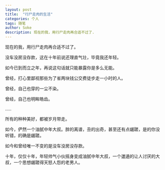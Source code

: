 ```yaml
---
layout: post
title:  "行尸走肉的生活"
categories: 个人
tags: 随笔
author: Soke
description: 现在的我，用行尸走肉再合适不过了.
---
```

 现在的我，用行尸走肉再合适不过了。
 
 没车没房没存款，这在十年前说还理直气壮，毕竟我还年轻。
 
 如今已到而立之年，再说这句话就只能暴露你是多么无能。
 
 曾经，打心里鄙视那些为了省两块钱公交费徒步走一小时的人。
 
 曾经，自己也穿的一尘不染。
 
 曾经，自己也明眸皓齿。
 
 .....
 
 所有的种种美好，都被岁月带走。
 
 如今，俨然一个油腻中年大叔。胖的离谱，丑的出奇，甚至还有点龌蹉，是的你没听错，的确是龌蹉。
 
 如今和曾经唯一不变的是没车没房没存款。
 
 十年，仅仅十年，年轻帅气小伙摇身变成油腻中年大叔，一个邋遢的让人讨厌的大叔，一个思想龌蹉得天怒人怨的老男人。
 
